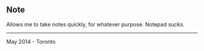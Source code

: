 ## Note

Allows me to take notes quickly, for whatever purpose. Notepad sucks.

------
May 2014 - Toronto
